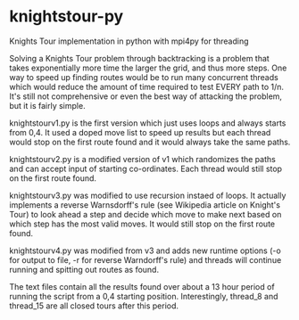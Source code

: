# knightstour-py
Knights Tour implementation in python with mpi4py for threading

Solving a Knights Tour problem through backtracking is a problem that takes exponentially more time the larger the grid, and thus more steps. One way to speed up finding routes would be to run many concurrent threads which would reduce the amount of time required to test EVERY path to 1/n. It's still not comprehensive or even the best way of attacking the problem, but it is fairly simple.

knightstourv1.py is the first version which just uses loops and always starts from 0,4. It used a doped move list to speed up results but each thread would stop on the first route found and it would always take the same paths.

knightstourv2.py is a modified version of v1 which randomizes the paths and can accept input of starting co-ordinates. Each thread would still stop on the first route found.

knightstourv3.py was modified to use recursion instaed of loops. It actually implements a reverse Warnsdorff's rule (see Wikipedia article on Knight's Tour) to look ahead a step and decide which move to make next based on which step has the most valid moves. It would still stop on the first route found.

knightstourv4.py was modified from v3 and adds new runtime options (-o for output to file, -r for reverse Warndorff's rule) and threads will continue running and spitting out routes as found.

The text files contain all the results found over about a 13 hour period of running the script from a 0,4 starting position. Interestingly, thread_8 and thread_15 are all closed tours after this period.

